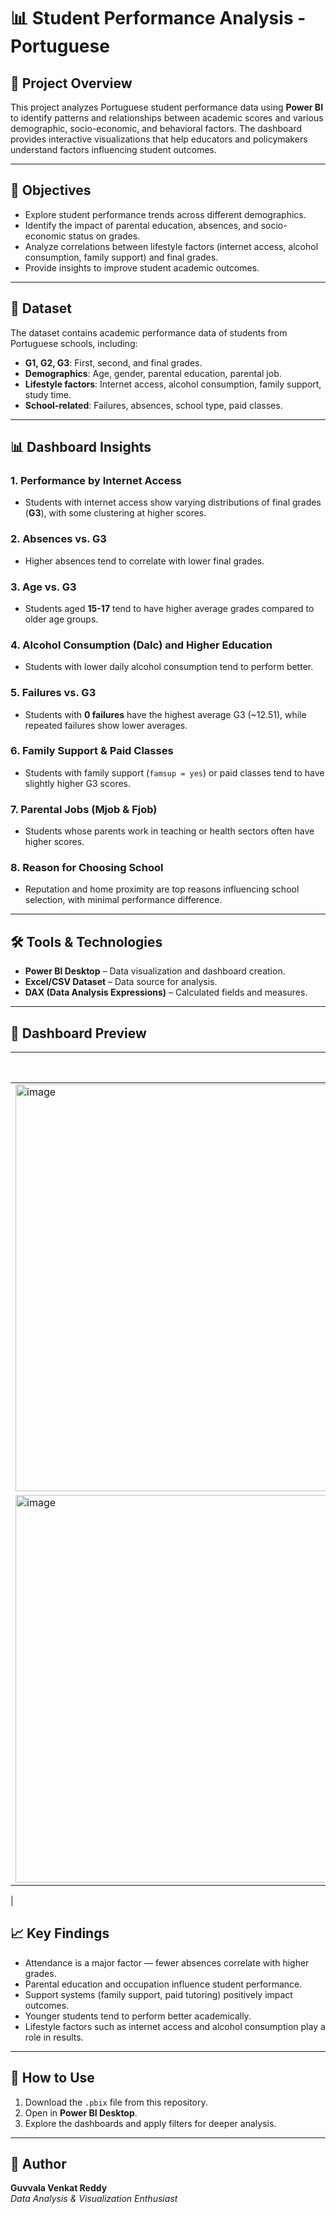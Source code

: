# 📊 Student Performance Analysis - Portuguese

## 📝 Project Overview
This project analyzes Portuguese student performance data using **Power BI** to identify patterns and relationships between academic scores and various demographic, socio-economic, and behavioral factors. The dashboard provides interactive visualizations that help educators and policymakers understand factors influencing student outcomes.

---

## 🎯 Objectives
- Explore student performance trends across different demographics.
- Identify the impact of parental education, absences, and socio-economic status on grades.
- Analyze correlations between lifestyle factors (internet access, alcohol consumption, family support) and final grades.
- Provide insights to improve student academic outcomes.

---

## 📂 Dataset
The dataset contains academic performance data of students from Portuguese schools, including:
- **G1, G2, G3**: First, second, and final grades.
- **Demographics**: Age, gender, parental education, parental job.
- **Lifestyle factors**: Internet access, alcohol consumption, family support, study time.
- **School-related**: Failures, absences, school type, paid classes.

---

## 📊 Dashboard Insights
### 1. **Performance by Internet Access**
- Students with internet access show varying distributions of final grades (**G3**), with some clustering at higher scores.

### 2. **Absences vs. G3**
- Higher absences tend to correlate with lower final grades.

### 3. **Age vs. G3**
- Students aged **15-17** tend to have higher average grades compared to older age groups.

### 4. **Alcohol Consumption (Dalc) and Higher Education**
- Students with lower daily alcohol consumption tend to perform better.

### 5. **Failures vs. G3**
- Students with **0 failures** have the highest average G3 (~12.51), while repeated failures show lower averages.

### 6. **Family Support & Paid Classes**
- Students with family support (`famsup = yes`) or paid classes tend to have slightly higher G3 scores.

### 7. **Parental Jobs (Mjob & Fjob)**
- Students whose parents work in teaching or health sectors often have higher scores.

### 8. **Reason for Choosing School**
- Reputation and home proximity are top reasons influencing school selection, with minimal performance difference.

---

## 🛠 Tools & Technologies
- **Power BI Desktop** – Data visualization and dashboard creation.
- **Excel/CSV Dataset** – Data source for analysis.
- **DAX (Data Analysis Expressions)** – Calculated fields and measures.

---


## 📸 Dashboard Preview

| Main Dashboard | Additional Analysis |
| -------------- | ------------------- |
| <img width="1152" height="651" alt="image" src="https://github.com/user-attachments/assets/00804ab5-0369-408b-8d96-40472be583d3" />
 | <img width="1145" height="620" alt="image" src="https://github.com/user-attachments/assets/423a2da9-cbd1-4601-92f9-9e8b2e25413f" />
 |


## 📈 Key Findings
- Attendance is a major factor — fewer absences correlate with higher grades.
- Parental education and occupation influence student performance.
- Support systems (family support, paid tutoring) positively impact outcomes.
- Younger students tend to perform better academically.
- Lifestyle factors such as internet access and alcohol consumption play a role in results.

---

## 🚀 How to Use
1. Download the `.pbix` file from this repository.
2. Open in **Power BI Desktop**.
3. Explore the dashboards and apply filters for deeper analysis.

---

## 📌 Author
**Guvvala Venkat Reddy**  
*Data Analysis & Visualization Enthusiast*  
